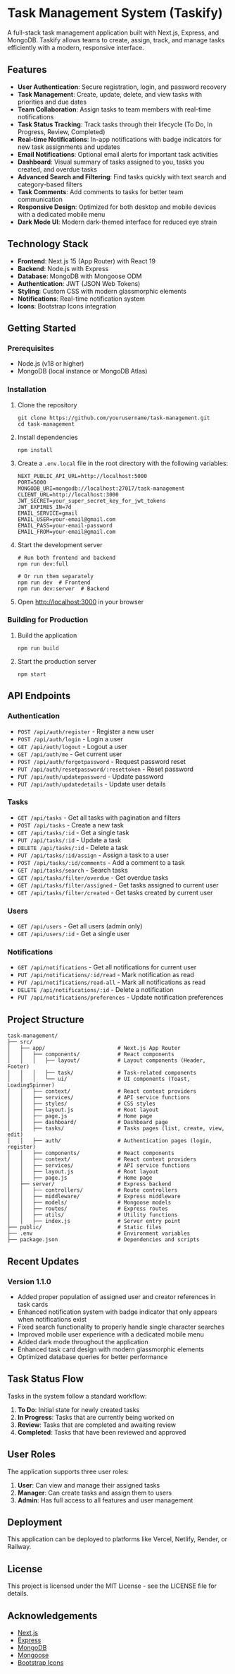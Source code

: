 # Task Management System (Taskify)

A full-stack task management application built with Next.js, Express, and MongoDB. Taskify allows teams to create, assign, track, and manage tasks efficiently with a modern, responsive interface.

## Features

- **User Authentication**: Secure registration, login, and password recovery
- **Task Management**: Create, update, delete, and view tasks with priorities and due dates
- **Team Collaboration**: Assign tasks to team members with real-time notifications
- **Task Status Tracking**: Track tasks through their lifecycle (To Do, In Progress, Review, Completed)
- **Real-time Notifications**: In-app notifications with badge indicators for new task assignments and updates
- **Email Notifications**: Optional email alerts for important task activities
- **Dashboard**: Visual summary of tasks assigned to you, tasks you created, and overdue tasks
- **Advanced Search and Filtering**: Find tasks quickly with text search and category-based filters
- **Task Comments**: Add comments to tasks for better team communication
- **Responsive Design**: Optimized for both desktop and mobile devices with a dedicated mobile menu
- **Dark Mode UI**: Modern dark-themed interface for reduced eye strain

## Technology Stack

- **Frontend**: Next.js 15 (App Router) with React 19
- **Backend**: Node.js with Express
- **Database**: MongoDB with Mongoose ODM
- **Authentication**: JWT (JSON Web Tokens)
- **Styling**: Custom CSS with modern glassmorphic elements
- **Notifications**: Real-time notification system
- **Icons**: Bootstrap Icons integration

## Getting Started

### Prerequisites

- Node.js (v18 or higher)
- MongoDB (local instance or MongoDB Atlas)

### Installation

1. Clone the repository
   ```
   git clone https://github.com/yourusername/task-management.git
   cd task-management
   ```

2. Install dependencies
   ```
   npm install
   ```

3. Create a `.env.local` file in the root directory with the following variables:
   ```
   NEXT_PUBLIC_API_URL=http://localhost:5000
   PORT=5000
   MONGODB_URI=mongodb://localhost:27017/task-management
   CLIENT_URL=http://localhost:3000
   JWT_SECRET=your_super_secret_key_for_jwt_tokens
   JWT_EXPIRES_IN=7d
   EMAIL_SERVICE=gmail
   EMAIL_USER=your-email@gmail.com
   EMAIL_PASS=your-email-password
   EMAIL_FROM=your-email@gmail.com
   ```

4. Start the development server
   ```
   # Run both frontend and backend
   npm run dev:full
   
   # Or run them separately
   npm run dev  # Frontend
   npm run dev:server  # Backend
   ```

5. Open [http://localhost:3000](http://localhost:3000) in your browser

### Building for Production

1. Build the application
   ```
   npm run build
   ```

2. Start the production server
   ```
   npm start
   ```

## API Endpoints

### Authentication
- `POST /api/auth/register` - Register a new user
- `POST /api/auth/login` - Login a user
- `GET /api/auth/logout` - Logout a user
- `GET /api/auth/me` - Get current user
- `POST /api/auth/forgotpassword` - Request password reset
- `PUT /api/auth/resetpassword/:resettoken` - Reset password
- `PUT /api/auth/updatepassword` - Update password
- `PUT /api/auth/updatedetails` - Update user details

### Tasks
- `GET /api/tasks` - Get all tasks with pagination and filters
- `POST /api/tasks` - Create a new task
- `GET /api/tasks/:id` - Get a single task
- `PUT /api/tasks/:id` - Update a task
- `DELETE /api/tasks/:id` - Delete a task
- `PUT /api/tasks/:id/assign` - Assign a task to a user
- `POST /api/tasks/:id/comments` - Add a comment to a task
- `GET /api/tasks/search` - Search tasks
- `GET /api/tasks/filter/overdue` - Get overdue tasks
- `GET /api/tasks/filter/assigned` - Get tasks assigned to current user
- `GET /api/tasks/filter/created` - Get tasks created by current user

### Users
- `GET /api/users` - Get all users (admin only)
- `GET /api/users/:id` - Get a single user

### Notifications
- `GET /api/notifications` - Get all notifications for current user
- `PUT /api/notifications/:id/read` - Mark notification as read
- `PUT /api/notifications/read-all` - Mark all notifications as read
- `DELETE /api/notifications/:id` - Delete a notification
- `PUT /api/notifications/preferences` - Update notification preferences

## Project Structure

```
task-management/
├── src/
│   ├── app/                       # Next.js App Router
│   │   ├── components/            # React components
│   │   │   ├── layout/            # Layout components (Header, Footer)
│   │   │   ├── task/              # Task-related components
│   │   │   └── ui/                # UI components (Toast, LoadingSpinner)
│   │   ├── context/               # React context providers
│   │   ├── services/              # API service functions
│   │   ├── styles/                # CSS styles
│   │   ├── layout.js              # Root layout
│   │   ├── page.js                # Home page
│   │   ├── dashboard/             # Dashboard page
│   │   ├── tasks/                 # Tasks pages (list, create, view, edit)
│   │   ├── auth/                  # Authentication pages (login, register)
│   │   ├── components/            # React components
│   │   ├── context/               # React context providers
│   │   ├── services/              # API service functions
│   │   ├── layout.js              # Root layout
│   │   ├── page.js                # Home page
│   ├── server/                    # Express backend
│   │   ├── controllers/           # Route controllers
│   │   ├── middleware/            # Express middleware
│   │   ├── models/                # Mongoose models
│   │   ├── routes/                # Express routes
│   │   ├── utils/                 # Utility functions
│   │   ├── index.js               # Server entry point
├── public/                        # Static files
├── .env                           # Environment variables
├── package.json                   # Dependencies and scripts
```

## Recent Updates

### Version 1.1.0
- Added proper population of assigned user and creator references in task cards
- Enhanced notification system with badge indicator that only appears when notifications exist
- Fixed search functionality to properly handle single character searches
- Improved mobile user experience with a dedicated mobile menu
- Added dark mode throughout the application
- Enhanced task card design with modern glassmorphic elements
- Optimized database queries for better performance

## Task Status Flow

Tasks in the system follow a standard workflow:

1. **To Do**: Initial state for newly created tasks
2. **In Progress**: Tasks that are currently being worked on
3. **Review**: Tasks that are completed and awaiting review
4. **Completed**: Tasks that have been reviewed and approved

## User Roles

The application supports three user roles:

1. **User**: Can view and manage their assigned tasks
2. **Manager**: Can create tasks and assign them to users
3. **Admin**: Has full access to all features and user management

## Deployment

This application can be deployed to platforms like Vercel, Netlify, Render, or Railway.

## License

This project is licensed under the MIT License - see the LICENSE file for details.

## Acknowledgements

- [Next.js](https://nextjs.org/)
- [Express](https://expressjs.com/)
- [MongoDB](https://www.mongodb.com/)
- [Mongoose](https://mongoosejs.com/)
- [Bootstrap Icons](https://icons.getbootstrap.com/)
